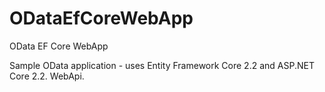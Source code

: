 # ODataEfCoreWebApp
OData EF Core WebApp

Sample OData application - uses Entity Framework Core 2.2 and ASP.NET Core 2.2. WebApi.
